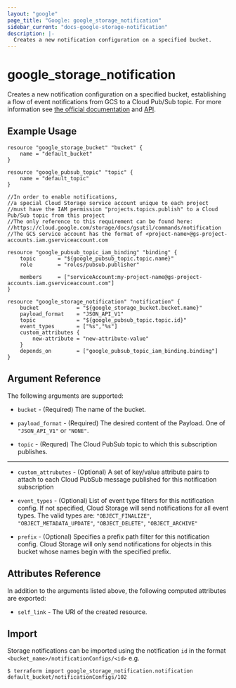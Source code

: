 ```yaml
---
layout: "google"
page_title: "Google: google_storage_notification"
sidebar_current: "docs-google-storage-notification"
description: |-
  Creates a new notification configuration on a specified bucket.
---
```


# google\_storage\_notification

Creates a new notification configuration on a specified bucket, establishing a flow of event notifications from GCS to a Cloud Pub/Sub topic.
 For more information see 
[the official documentation](https://cloud.google.com/storage/docs/pubsub-notifications) 
and 
[API](https://cloud.google.com/storage/docs/json_api/v1/notifications).

## Example Usage

```hcl
resource "google_storage_bucket" "bucket" {
	name = "default_bucket"
}
		
resource "google_pubsub_topic" "topic" {
	name = "default_topic"
}

//In order to enable notifications,
//a special Cloud Storage service account unique to each project
//must have the IAM permission "projects.topics.publish" to a Cloud Pub/Sub topic from this project
//The only reference to this requirement can be found here:
//https://cloud.google.com/storage/docs/gsutil/commands/notification
//The GCS service account has the format of <project-name>@gs-project-accounts.iam.gserviceaccount.com

resource "google_pubsub_topic_iam_binding" "binding" {
	topic       = "${google_pubsub_topic.topic.name}"
	role        = "roles/pubsub.publisher"
		  
	members     = ["serviceAccount:my-project-name@gs-project-accounts.iam.gserviceaccount.com"]
}

resource "google_storage_notification" "notification" {
	bucket            = "${google_storage_bucket.bucket.name}"
	payload_format    = "JSON_API_V1"
	topic             = "${google_pubsub_topic.topic.id}"
	event_types       = ["%s","%s"]
	custom_attributes {
		new-attribute = "new-attribute-value"
	}
	depends_on        = ["google_pubsub_topic_iam_binding.binding"]
}
```

## Argument Reference

The following arguments are supported:

* `bucket` - (Required) The name of the bucket.

* `payload_format` - (Required) The desired content of the Payload. One of `"JSON_API_V1"` or `"NONE"`.

* `topic` - (Requred) The Cloud PubSub topic to which this subscription publishes.

- - -

* `custom_attrubutes` - (Optional)  A set of key/value attribute pairs to attach to each Cloud PubSub message published for this notification subscription

* `event_types` - (Optional) List of event type filters for this notification config. If not specified, Cloud Storage will send notifications for all event types. The valid types are: `"OBJECT_FINALIZE"`, `"OBJECT_METADATA_UPDATE"`, `"OBJECT_DELETE"`, `"OBJECT_ARCHIVE"`

* `prefix` - (Optional) Specifies a prefix path filter for this notification config. Cloud Storage will only send notifications for objects in this bucket whose names begin with the specified prefix.

## Attributes Reference

In addition to the arguments listed above, the following computed attributes are
exported:

* `self_link` - The URI of the created resource.

## Import

Storage notifications can be imported using the notification `id` in the format `<bucket_name>/notificationConfigs/<id>` e.g.

```
$ terraform import google_storage_notification.notification default_bucket/notificationConfigs/102
```




